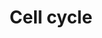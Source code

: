 ---
annotations:
- id: PW:0001317
  parent: regulatory pathway
  type: Pathway Ontology
  value: cell cycle pathway
authors:
- MaintBot
- MartijnVanIersel
- Mkutmon
- L Dupuis
description: (From http://en.wikipedia.org/wiki/Cell_cycle) The cell cycle is the
  series of events that takes place in a cell leading to its division and duplication
  (replication). Regulation of the cell cycle involves processes crucial to the survival
  of a cell, including the detection and repair of genetic damage as well as the prevention
  of uncontrolled cell division. Two key classes of regulatory molecules, cyclins
  and cyclin-dependent kinases (CDKs), determine a cell's progress through the cell
  cycle.
last-edited: 2020-03-18
organisms:
- Gallus gallus
redirect_from:
- /index.php/Pathway:WP844
- /instance/WP844
revision: null
schema-jsonld:
- '@context': https://schema.org/
  '@id': https://wikipathways.github.io/pathways/WP844.html
  '@type': Dataset
  creator:
    '@type': Organization
    name: WikiPathways
  description: (From http://en.wikipedia.org/wiki/Cell_cycle) The cell cycle is the
    series of events that takes place in a cell leading to its division and duplication
    (replication). Regulation of the cell cycle involves processes crucial to the
    survival of a cell, including the detection and repair of genetic damage as well
    as the prevention of uncontrolled cell division. Two key classes of regulatory
    molecules, cyclins and cyclin-dependent kinases (CDKs), determine a cell's progress
    through the cell cycle.
  keywords:
  - 14-3-3
  - ABL1
  - APC/C
  - ARF
  - ATM
  - ATR
  - BUB1
  - BUB1B
  - BUB3
  - CCNA1
  - CCNA2
  - CCNB1
  - CCNB2
  - CCNB3
  - CCND2
  - CCND3
  - CCNE1
  - CCNE2
  - CCNH
  - CDC14A
  - CDC14C
  - CDC2
  - CDC20
  - CDC25A
  - CDC25B
  - CDC25C
  - CDC45L
  - CDC6
  - CDC7
  - CDH1
  - CDK2
  - CDK4
  - CDK6
  - CDKN1A
  - CDKN1B
  - CDKN2A
  - CHEK1
  - CHEK2
  - DBF4
  - E2F
  - E2F1
  - E2F2
  - E2F3
  - E2F4
  - E2F6
  - EP300
  - ESPL1
  - GADD45A
  - GSK3B
  - GeneProduct
  - HDAC1
  - HDAC2
  - HDAC3
  - HDAC4
  - HDAC5
  - HDAC6
  - HDAC7A
  - HDAC8
  - MAD1L1
  - MAD2L1
  - MAD2L2
  - MCM
  - MCM2
  - MCM3
  - MCM4
  - MCM5
  - MCM6
  - MCM7
  - MDM2
  - MEN
  - MPEG1
  - ORC
  - ORC1L
  - ORC2L
  - ORC3L
  - ORC4L
  - ORC5L
  - ORC6L
  - PCNA
  - PKMYT1
  - PLK1
  - PRKDC
  - PTTG1
  - PTTG2
  - PTTG3
  - RB1
  - RBL1
  - RCJMB04_30p22
  - RCJMB04_5e12
  - SCF
  - SKP2
  - SMAD3
  - SMAD4
  - SMC1L1
  - TBC1D8
  - TFDP1
  - TGFB1
  - TP53
  - UBE2F
  - WEE1
  license: CC0
  name: Cell cycle
seo: CreativeWork
title: Cell cycle
wpid: WP844
---